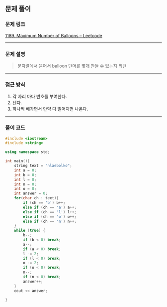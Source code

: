 ##  문제 풀이

###  문제 링크  
[1189. Maximum Number of Balloons – Leetcode](https://leetcode.com/problems/maximum-number-of-balloons/description/)

---

###  문제 설명  
> 문자열에서 뜯어서 balloon 단어를 몇개 만들 수 있는지 리턴

---

###  접근 방식  
1. 각 자리 마다 번호를 부여한다.
2. 센다.
3. 하나씩 빼가면서 만약 다 떨어지면 나온다.

---

### 풀이 코드

```cpp
#include <iostream>
#include <string>

using namespace std;

int main(){
    string text = "nlaebolko";
    int a = 0;
    int b = 0;
    int l = 0;
    int n = 0;
    int o = 0;
    int answer = 0;
    for(char ch : text){
        if (ch == 'b') b++;
        else if (ch == 'a') a++;
        else if (ch == 'l') l++;
        else if (ch == 'o') o++;
        else if (ch == 'n') n++;
    }
    while (true) {
        b--;
        if (b < 0) break;
        a--; 
        if (a < 0) break;
        l -= 2; 
        if (l < 0) break;
        o -= 2; 
        if (o < 0) break;
        n--; 
        if (n < 0) break;
        answer++;
    }
    cout << answer;

}
```


